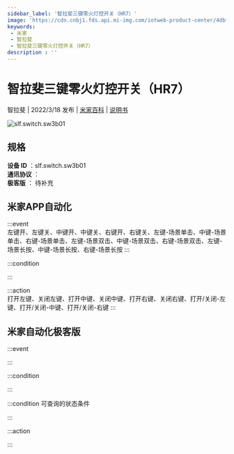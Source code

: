 ```yaml
---
sidebar_label: '智拉斐三键零火灯控开关（HR7）'
image: 'https://cdn.cnbj1.fds.api.mi-img.com/iotweb-product-center/4dbf32a8e6e2c0d40fce22abe6b95fe6_1642422654927.png?GalaxyAccessKeyId=AKVGLQWBOVIRQ3XLEW&Expires=9223372036854775807&Signature=eNJQT5SWDqdksRvPRh7+bFmNU54='
keywords: 
 - 米家
 - 智拉斐
 - 智拉斐三键零火灯控开关（HR7）
description : ''
---
```

# 智拉斐三键零火灯控开关（HR7）

智拉斐 | 2022/3/18 发布 | [米家百科](https://home.mi.com/webapp/content/baike/product/index.html?model=slf.switch.sw3b01) | [说明书](https://home.mi.com/views/introduction.html?model=slf.switch.sw3b01&region=cn)

![slf.switch.sw3b01](https://cdn.cnbj1.fds.api.mi-img.com/iotweb-product-center/4dbf32a8e6e2c0d40fce22abe6b95fe6_1642422654927.png?GalaxyAccessKeyId=AKVGLQWBOVIRQ3XLEW&Expires=9223372036854775807&Signature=eNJQT5SWDqdksRvPRh7+bFmNU54=)

## 规格  
> 
**设备 ID** ：slf.switch.sw3b01  
**通讯协议** ：  
**极客版**  ： 待补充 


## 米家APP自动化  

:::event  
左键开、左键关、中键开、中键关、右键开、右键关、左键-场景单击、中键-场景单击、右键-场景单击、左键-场景双击、中键-场景双击、右键-场景双击、左键-场景长按、中键-场景长按、右键-场景长按
:::

:::condition  

:::

:::action   
打开左键、关闭左键、打开中键、关闭中键、打开右键、关闭右键、打开/关闭-左键、打开/关闭-中键、打开/关闭-右键
:::

## 米家自动化极客版  

:::event  

:::

:::condition  

:::

:::condition 可查询的状态条件  

:::

:::action  

:::

        
